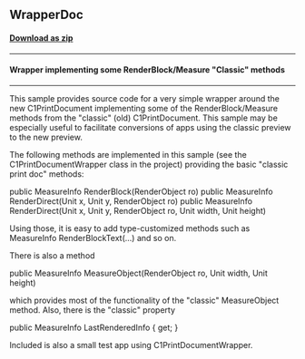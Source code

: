 ## WrapperDoc
#### [Download as zip](https://grapecity.github.io/DownGit/#/home?url=https://github.com/GrapeCity/ComponentOne-WinForms-Samples/tree/master/NetFramework\Reports\C1Preview\CS\WrapperDoc)
____
#### Wrapper implementing some RenderBlock/Measure "Classic" methods
____
This sample provides source code for a very simple wrapper around the new C1PrintDocument implementing some of the RenderBlock/Measure methods from the "classic" (old) C1PrintDocument. This sample may be especially useful to facilitate conversions of apps using the classic preview to the new preview. 

The following methods are implemented in this sample (see  the C1PrintDocumentWrapper class in the project) providing the basic "classic print doc" methods: 

  public MeasureInfo RenderBlock(RenderObject ro)
  public MeasureInfo RenderDirect(Unit x, Unit y, RenderObject ro)
  public MeasureInfo RenderDirect(Unit x, Unit y, RenderObject ro,
    Unit width, Unit height)


Using those, it is easy to add type-customized methods such as   MeasureInfo RenderBlockText(...)
and so on. 

There is also a method 

  public MeasureInfo MeasureObject(RenderObject ro, Unit width, Unit height)


which provides most of the functionality of the "classic" MeasureObject method. Also, there is the "classic" property 

  public MeasureInfo LastRenderedInfo { get; }


Included is also a small test app using C1PrintDocumentWrapper. 